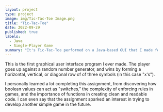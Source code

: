 ```yaml
---
layout: project
type: project
image: img/Tic-Tac-Toe Image.png
title: "Tic-Tac-Toe"
date: 2022-09-29
published: true
labels:
  - Java
  - Single-Player Game
summary: "It's Tic-Tac-Toe performed on a Java-based GUI that I made for ICS 211"
---
```



This is the first graphical user interface program I ever made. The player goes up against a random number generator, and wins by forming a horizontal, vertical, or diagonal row of of three symbols (in this case "x's").

I personally learned a lot completing this assignment, from discovering how boolean values can act as "switches," the complexity of enforcing rules in games, and the importance of functions in creating clean and readable code. I can even say that the assignment sparked an interest in trying to develop another simple game in the future.
